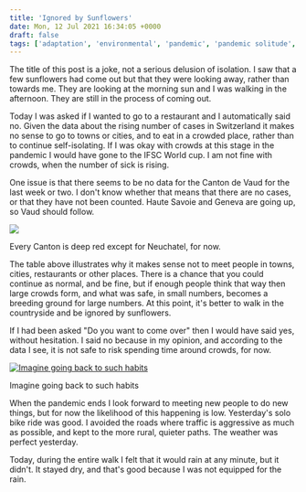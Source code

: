 ```yaml
---
title: 'Ignored by Sunflowers'
date: Mon, 12 Jul 2021 16:34:05 +0000
draft: false
tags: ['adaptation', 'environmental', 'pandemic', 'pandemic solitude', 'sunflowers', 'Switzerland', 'switzerland']
---
```


The title of this post is a joke, not a serious delusion of isolation. I saw that a few sunflowers had come out but that they were looking away, rather than towards me. They are looking at the morning sun and I was walking in the afternoon. They are still in the process of coming out.

Today I was asked if I wanted to go to a restaurant and I automatically said no. Given the data about the rising number of cases in Switzerland it makes no sense to go to towns or cities, and to eat in a crowded place, rather than to continue self-isolating. If I was okay with crowds at this stage in the pandemic I would have gone to the IFSC World cup. I am not fine with crowds, when the number of sick is rising.

One issue is that there seems to be no data for the Canton de Vaud for the last week or two. I don't know whether that means that there are no cases, or that they have not been counted. Haute Savoie and Geneva are going up, so Vaud should follow.

[![](https://www.main-vision.com/richard/blog/wp-content/uploads/2021/07/Screenshot-2021-07-12-at-18.18.52-1024x474.png)](https://www.main-vision.com/richard/blog/wp-content/uploads/2021/07/Screenshot-2021-07-12-at-18.18.52.png)

Every Canton is deep red except for Neuchatel, for now.

The table above illustrates why it makes sense not to meet people in towns, cities, restaurants or other places. There is a chance that you could continue as normal, and be fine, but if enough people think that way then large crowds form, and what was safe, in small numbers, becomes a breeding ground for large numbers. At this point, it's better to walk in the countryside and be ignored by sunflowers.

If I had been asked "Do you want to come over" then I would have said yes, without hesitation. I said no because in my opinion, and according to the data I see, it is not safe to risk spending time around crowds, for now.

[![Imagine going back to such habits](https://www.main-vision.com/richard/blog/wp-content/uploads/2021/07/img_5963-768x1024.jpg)](https://www.main-vision.com/richard/blog/wp-content/uploads/2021/07/img_5963-scaled.jpg)

Imagine going back to such habits

When the pandemic ends I look forward to meeting new people to do new things, but for now the likelihood of this happening is low. Yesterday's solo bike ride was good. I avoided the roads where traffic is aggressive as much as possible, and kept to the more rural, quieter paths. The weather was perfect yesterday.

Today, during the entire walk I felt that it would rain at any minute, but it didn't. It stayed dry, and that's good because I was not equipped for the rain.